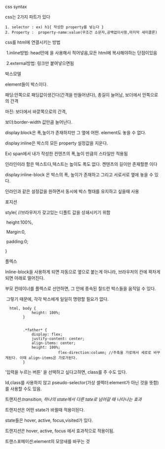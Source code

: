css  syntax

css는 2가지 파트가 있다

	1. selector : ex) h1{ 작성한 property를 넣는다 }
 	2. Property :  property-name:value(무조건 소문자,공백없이사용,마지막 세미콜론)



css를 html에 연결시키는 방법

​	1.inline방법: head안에 <style></style>을 사용해서 적어넣음,모든 html에 복사해야하는 단점이있음

​	2.external방법:<link href = "style.css" ref= "stylesheet"> 링크만 붙여넣으면됨



박스모델

element들이 박스이다.



패딩:안쪽으로 패딩값이생긴다(간격을 만들어낸다), 총길이 늘어남, 보더에서 안쪽으로의 간격

마진: 보더에서 바깥쪽으로의 간격,

보더:border-width 값만큼 늘어난다.



display:block은 폭,높이가 존재하지만 그 옆에 어떤. element도 놓을 수 없다.



display:inline은 박스의 모든 property 설정값을 지운다.

Ex) span에서 내가 작성한 컨텐츠의 폭,높이 만큼의 스타일만 적용됨

인라인이라 함은 텍스트다,텍스트는 높이도 폭도 없다. 켄텐츠의 길이만 존재할뿐 이다



display:inline-block 은 박스의 폭, 높이가 존재하고 그리고 서로서로 옆에 놓을 수 있다.

인라인과 같은 설정값을 원하면서 동시에 박스 형태를 유지하고 싶을때 사용



포지션

 style{ //브라우저가 갖고있는 디폴트 값을 상쇄시키기 위함

​	height:100%,

​	Margin:0,

​	padding:0;

}



플렉스

Inline-block을 사용하게 되면 자동으로 옆으로 붙는게 아니라, 브라우저의 칸에 꽉차게되면 아래로 떨어진다.

부모 컨테이너를 플렉스로 선언하면, 그 안에 종속된 칠드런 박스들을 움직일 수 있다. 

​	그렇기 때문에, 각각 박스에게 일일히 명령할 필요가 없다.

```
  html, body {
​            height: 100%;
​        }


​        .*father* {
​            display: flex;
​            justify-content: center;
​            align-items: center;
​            height: 100%;
						flex-direction:column; //주축을 가로에서 세로로 바꾸게된다. 이때 align-items은 가로가된다.
​        }
```



'입력을 누르는 버튼' 을 선택하고 싶다고하면, class를 주 수도 있다.

Id,class를 사용하지 않고 pseudo-selector(가상 셀렉터:element가 아닌 것을 뜻함)를 사용할 수도 있음.



트랜지션:*transition, 하나의 state에서 다른 tate로 넘어갈 때 나타나는 효과*

트랜지션은 어떤 state가 바뀔때 적용이된다.

state들은 hover, active, focus,visited가 있다.

트랜지션은 hover, active, focus 에서 효과적으로 적용이됨. 



트랜스포메이션:element의 모양새를 바꾸는 것